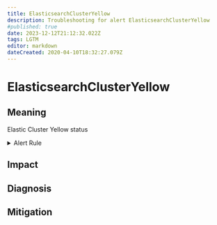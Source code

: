 ```yaml
---
title: ElasticsearchClusterYellow
description: Troubleshooting for alert ElasticsearchClusterYellow
#published: true
date: 2023-12-12T21:12:32.022Z
tags: LGTM
editor: markdown
dateCreated: 2020-04-10T18:32:27.079Z
---
```


# ElasticsearchClusterYellow

## Meaning
[//]: # "Short paragraph that explains what the alert means"
Elastic Cluster Yellow status

<details>
  <summary>Alert Rule</summary>

  ```yaml
alert: ElasticsearchClusterYellow
expr: elasticsearch_cluster_health_status{color="yellow"} == 1
for: 0m
labels:
    severity: warning
annotations:
    summary: Elasticsearch Cluster Yellow (instance {{ $labels.instance }})
    description: |-
        Elastic Cluster Yellow status
          VALUE = {{ $value }}
          LABELS = {{ $labels }}
    runbook: https://github.com/srerun/prometheus-alerts/content/runbooks/ElasticsearchClusterYellow

  ```
</details>


## Impact
[//]: # "What could / will happen if the alert is not addressed"



## Diagnosis
[//]: # "Steps to take to identify the cause of the problem"



## Mitigation
[//]: # "The steps necessary to resolve the alert"

